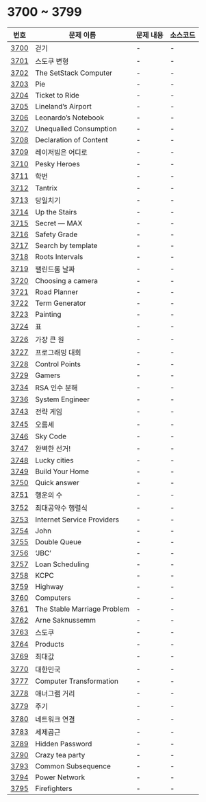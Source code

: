 # 3700 ~ 3799

번호 | 문제 이름 | 문제 내용 | 소스코드
--- | --- | --- | ---
[3700](https://www.acmicpc.net/problem/3700) | 걷기 | - | -
[3701](https://www.acmicpc.net/problem/3701) | 스도쿠 변형 | - | -
[3702](https://www.acmicpc.net/problem/3702) | The SetStack Computer | - | -
[3703](https://www.acmicpc.net/problem/3703) | Pie | - | -
[3704](https://www.acmicpc.net/problem/3704) | Ticket to Ride | - | -
[3705](https://www.acmicpc.net/problem/3705) | Lineland’s Airport | - | -
[3706](https://www.acmicpc.net/problem/3706) | Leonardo’s Notebook | - | -
[3707](https://www.acmicpc.net/problem/3707) | Unequalled Consumption | - | -
[3708](https://www.acmicpc.net/problem/3708) | Declaration of Content | - | -
[3709](https://www.acmicpc.net/problem/3709) | 레이저빔은 어디로 | - | -
[3710](https://www.acmicpc.net/problem/3710) | Pesky Heroes | - | -
[3711](https://www.acmicpc.net/problem/3711) | 학번 | - | -
[3712](https://www.acmicpc.net/problem/3712) | Tantrix | - | -
[3713](https://www.acmicpc.net/problem/3713) | 당일치기 | - | -
[3714](https://www.acmicpc.net/problem/3714) | Up the Stairs | - | -
[3715](https://www.acmicpc.net/problem/3715) | Secret — MAX | - | -
[3716](https://www.acmicpc.net/problem/3716) | Safety Grade | - | -
[3717](https://www.acmicpc.net/problem/3717) | Search by template | - | -
[3718](https://www.acmicpc.net/problem/3718) | Roots Intervals | - | -
[3719](https://www.acmicpc.net/problem/3719) | 팰린드롬 날짜 | - | -
[3720](https://www.acmicpc.net/problem/3720) | Choosing a camera | - | -
[3721](https://www.acmicpc.net/problem/3721) | Road Planner | - | -
[3722](https://www.acmicpc.net/problem/3722) | Term Generator | - | -
[3723](https://www.acmicpc.net/problem/3723) | Painting | - | -
[3724](https://www.acmicpc.net/problem/3724) | 표 | - | -
[3726](https://www.acmicpc.net/problem/3726) | 가장 큰 원 | - | -
[3727](https://www.acmicpc.net/problem/3727) | 프로그래밍 대회 | - | -
[3728](https://www.acmicpc.net/problem/3728) | Control Points | - | -
[3729](https://www.acmicpc.net/problem/3729) | Gamers | - | -
[3734](https://www.acmicpc.net/problem/3734) | RSA 인수 분해 | - | -
[3736](https://www.acmicpc.net/problem/3736) | System Engineer | - | -
[3743](https://www.acmicpc.net/problem/3743) | 전략 게임 | - | -
[3745](https://www.acmicpc.net/problem/3745) | 오름세 | - | -
[3746](https://www.acmicpc.net/problem/3746) | Sky Code | - | -
[3747](https://www.acmicpc.net/problem/3747) | 완벽한 선거! | - | -
[3748](https://www.acmicpc.net/problem/3748) | Lucky cities | - | -
[3749](https://www.acmicpc.net/problem/3749) | Build Your Home | - | -
[3750](https://www.acmicpc.net/problem/3750) | Quick answer | - | -
[3751](https://www.acmicpc.net/problem/3751) | 행운의 수 | - | -
[3752](https://www.acmicpc.net/problem/3752) | 최대공약수 행렬식 | - | -
[3753](https://www.acmicpc.net/problem/3753) | Internet Service Providers | - | -
[3754](https://www.acmicpc.net/problem/3754) | John | - | -
[3755](https://www.acmicpc.net/problem/3755) | Double Queue | - | -
[3756](https://www.acmicpc.net/problem/3756) | ‘JBC’ | - | -
[3757](https://www.acmicpc.net/problem/3757) | Loan Scheduling | - | -
[3758](https://www.acmicpc.net/problem/3758) | KCPC | - | -
[3759](https://www.acmicpc.net/problem/3759) | Highway | - | -
[3760](https://www.acmicpc.net/problem/3760) | Computers | - | -
[3761](https://www.acmicpc.net/problem/3761) | The Stable Marriage Problem  | - | -
[3762](https://www.acmicpc.net/problem/3762) | Arne Saknussemm | - | -
[3763](https://www.acmicpc.net/problem/3763) | 스도쿠 | - | -
[3764](https://www.acmicpc.net/problem/3764) | Products | - | -
[3769](https://www.acmicpc.net/problem/3769) | 최대값 | - | -
[3770](https://www.acmicpc.net/problem/3770) | 대한민국 | - | -
[3777](https://www.acmicpc.net/problem/3777) | Computer Transformation | - | -
[3778](https://www.acmicpc.net/problem/3778) | 애너그램 거리 | - | -
[3779](https://www.acmicpc.net/problem/3779) | 주기 | - | -
[3780](https://www.acmicpc.net/problem/3780) | 네트워크 연결 | - | -
[3783](https://www.acmicpc.net/problem/3783) | 세제곱근 | - | -
[3789](https://www.acmicpc.net/problem/3789) | Hidden Password | - | -
[3790](https://www.acmicpc.net/problem/3790) | Crazy tea party | - | -
[3793](https://www.acmicpc.net/problem/3793) | Common Subsequence | - | -
[3794](https://www.acmicpc.net/problem/3794) | Power Network | - | -
[3795](https://www.acmicpc.net/problem/3795) | Firefighters | - | -
